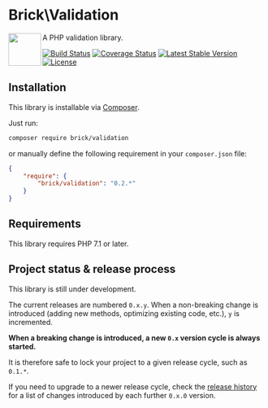 # Brick\Validation

<img src="https://raw.githubusercontent.com/brick/brick/master/logo.png" alt="" align="left" height="64">

A PHP validation library.

[![Build Status](https://secure.travis-ci.org/brick/validation.svg?branch=master)](http://travis-ci.org/brick/validation)
[![Coverage Status](https://coveralls.io/repos/brick/validation/badge.svg?branch=master)](https://coveralls.io/r/brick/validation?branch=master)
[![Latest Stable Version](https://poser.pugx.org/brick/validation/v/stable)](https://packagist.org/packages/brick/validation)
[![License](https://img.shields.io/badge/license-MIT-blue.svg)](http://opensource.org/licenses/MIT)

## Installation

This library is installable via [Composer](https://getcomposer.org/).

Just run:

```bash
composer require brick/validation
```

or manually define the following requirement in your `composer.json` file:

```json
{
    "require": {
        "brick/validation": "0.2.*"
    }
}
```

## Requirements

This library requires PHP 7.1 or later.

## Project status & release process

This library is still under development.

The current releases are numbered `0.x.y`. When a non-breaking change is introduced (adding new methods, optimizing existing code, etc.), `y` is incremented.

**When a breaking change is introduced, a new `0.x` version cycle is always started.**

It is therefore safe to lock your project to a given release cycle, such as `0.1.*`.

If you need to upgrade to a newer release cycle, check the [release history](https://github.com/brick/validation/releases) for a list of changes introduced by each further `0.x.0` version.


